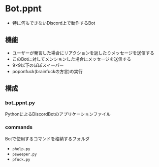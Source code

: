 # Bot.ppnt
- 特に何もできないDiscord上で動作するBot

## 機能
- ユーザーが発言した場合にリアクションを返したりメッセージを送信する
- このBotに対してメンションした場合にメッセージを送信する
- 9×9以下のぽぽスイーパー
- poponfuck(brainfuckの方言)の実行


## 構成

### bot_ppnt.py
PythonによるDiscordBotのアプリケーションファイル

### commands
Botで使用するコマンドを格納するフォルダ
- `phelp.py`
- `psweeper.py`
- `pfuck.py`
